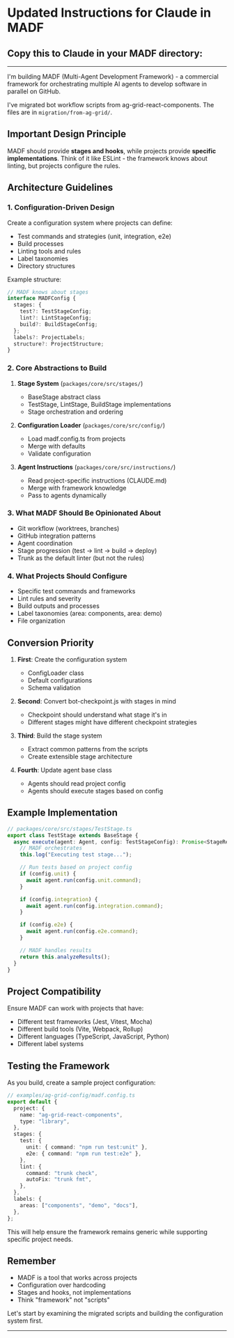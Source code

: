 # Updated Instructions for Claude in MADF

## Copy this to Claude in your MADF directory:

---

I'm building MADF (Multi-Agent Development Framework) - a commercial framework for orchestrating multiple AI agents to develop software in parallel on GitHub.

I've migrated bot workflow scripts from ag-grid-react-components. The files are in `migration/from-ag-grid/`.

## Important Design Principle

MADF should provide **stages and hooks**, while projects provide **specific implementations**. Think of it like ESLint - the framework knows about linting, but projects configure the rules.

## Architecture Guidelines

### 1. Configuration-Driven Design

Create a configuration system where projects can define:

- Test commands and strategies (unit, integration, e2e)
- Build processes
- Linting tools and rules
- Label taxonomies
- Directory structures

Example structure:

```typescript
// MADF knows about stages
interface MADFConfig {
  stages: {
    test?: TestStageConfig;
    lint?: LintStageConfig;
    build?: BuildStageConfig;
  };
  labels?: ProjectLabels;
  structure?: ProjectStructure;
}
```

### 2. Core Abstractions to Build

1. **Stage System** (`packages/core/src/stages/`)

   - BaseStage abstract class
   - TestStage, LintStage, BuildStage implementations
   - Stage orchestration and ordering

2. **Configuration Loader** (`packages/core/src/config/`)

   - Load madf.config.ts from projects
   - Merge with defaults
   - Validate configuration

3. **Agent Instructions** (`packages/core/src/instructions/`)
   - Read project-specific instructions (CLAUDE.md)
   - Merge with framework knowledge
   - Pass to agents dynamically

### 3. What MADF Should Be Opinionated About

- Git workflow (worktrees, branches)
- GitHub integration patterns
- Agent coordination
- Stage progression (test → lint → build → deploy)
- Trunk as the default linter (but not the rules)

### 4. What Projects Should Configure

- Specific test commands and frameworks
- Lint rules and severity
- Build outputs and processes
- Label taxonomies (area: components, area: demo)
- File organization

## Conversion Priority

1. **First**: Create the configuration system

   - ConfigLoader class
   - Default configurations
   - Schema validation

2. **Second**: Convert bot-checkpoint.js with stages in mind

   - Checkpoint should understand what stage it's in
   - Different stages might have different checkpoint strategies

3. **Third**: Build the stage system

   - Extract common patterns from the scripts
   - Create extensible stage architecture

4. **Fourth**: Update agent base class
   - Agents should read project config
   - Agents should execute stages based on config

## Example Implementation

```typescript
// packages/core/src/stages/TestStage.ts
export class TestStage extends BaseStage {
  async execute(agent: Agent, config: TestStageConfig): Promise<StageResult> {
    // MADF orchestrates
    this.log("Executing test stage...");

    // Run tests based on project config
    if (config.unit) {
      await agent.run(config.unit.command);
    }

    if (config.integration) {
      await agent.run(config.integration.command);
    }

    if (config.e2e) {
      await agent.run(config.e2e.command);
    }

    // MADF handles results
    return this.analyzeResults();
  }
}
```

## Project Compatibility

Ensure MADF can work with projects that have:

- Different test frameworks (Jest, Vitest, Mocha)
- Different build tools (Vite, Webpack, Rollup)
- Different languages (TypeScript, JavaScript, Python)
- Different label systems

## Testing the Framework

As you build, create a sample project configuration:

```typescript
// examples/ag-grid-config/madf.config.ts
export default {
  project: {
    name: "ag-grid-react-components",
    type: "library",
  },
  stages: {
    test: {
      unit: { command: "npm run test:unit" },
      e2e: { command: "npm run test:e2e" },
    },
    lint: {
      command: "trunk check",
      autoFix: "trunk fmt",
    },
  },
  labels: {
    areas: ["components", "demo", "docs"],
  },
};
```

This will help ensure the framework remains generic while supporting specific project needs.

## Remember

- MADF is a tool that works across projects
- Configuration over hardcoding
- Stages and hooks, not implementations
- Think "framework" not "scripts"

Let's start by examining the migrated scripts and building the configuration system first.

---
